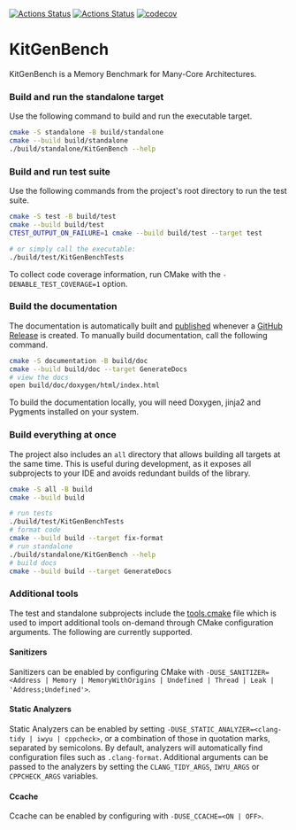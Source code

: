 [![Actions Status](https://github.com/chillenzer/KitGenBench/workflows/Ubuntu/badge.svg)](https://github.com/chillenzer/KitGenBench/actions)
[![Actions Status](https://github.com/chillenzer/KitGenBench/workflows/Install/badge.svg)](https://github.com/chillenzer/KitGenBench/actions)
[![codecov](https://codecov.io/gh/chillenzer/KitGenBench/branch/master/graph/badge.svg)](https://codecov.io/gh/chillenzer/KitGenBench)

# KitGenBench

KitGenBench is a Memory Benchmark for Many-Core Architectures.

### Build and run the standalone target

Use the following command to build and run the executable target.

```bash
cmake -S standalone -B build/standalone
cmake --build build/standalone
./build/standalone/KitGenBench --help
```

### Build and run test suite

Use the following commands from the project's root directory to run the test suite.

```bash
cmake -S test -B build/test
cmake --build build/test
CTEST_OUTPUT_ON_FAILURE=1 cmake --build build/test --target test

# or simply call the executable:
./build/test/KitGenBenchTests
```

To collect code coverage information, run CMake with the `-DENABLE_TEST_COVERAGE=1` option.

### Build the documentation

The documentation is automatically built and [published](https://chillenzer.github.io/KitGenBench) whenever a [GitHub Release](https://help.github.com/en/github/administering-a-repository/managing-releases-in-a-repository) is created.
To manually build documentation, call the following command.

```bash
cmake -S documentation -B build/doc
cmake --build build/doc --target GenerateDocs
# view the docs
open build/doc/doxygen/html/index.html
```

To build the documentation locally, you will need Doxygen, jinja2 and Pygments installed on your system.

### Build everything at once

The project also includes an `all` directory that allows building all targets at the same time.
This is useful during development, as it exposes all subprojects to your IDE and avoids redundant builds of the library.

```bash
cmake -S all -B build
cmake --build build

# run tests
./build/test/KitGenBenchTests
# format code
cmake --build build --target fix-format
# run standalone
./build/standalone/KitGenBench --help
# build docs
cmake --build build --target GenerateDocs
```

### Additional tools

The test and standalone subprojects include the [tools.cmake](cmake/tools.cmake) file which is used to import additional tools on-demand through CMake configuration arguments.
The following are currently supported.

#### Sanitizers

Sanitizers can be enabled by configuring CMake with `-DUSE_SANITIZER=<Address | Memory | MemoryWithOrigins | Undefined | Thread | Leak | 'Address;Undefined'>`.

#### Static Analyzers

Static Analyzers can be enabled by setting `-DUSE_STATIC_ANALYZER=<clang-tidy | iwyu | cppcheck>`, or a combination of those in quotation marks, separated by semicolons.
By default, analyzers will automatically find configuration files such as `.clang-format`.
Additional arguments can be passed to the analyzers by setting the `CLANG_TIDY_ARGS`, `IWYU_ARGS` or `CPPCHECK_ARGS` variables.

#### Ccache

Ccache can be enabled by configuring with `-DUSE_CCACHE=<ON | OFF>`.
